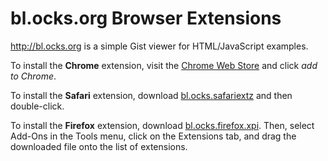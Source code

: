 # bl.ocks.org Browser Extensions

<http://bl.ocks.org> is a simple Gist viewer for HTML/JavaScript examples.

To install the **Chrome** extension, visit the [Chrome Web Store](https://chrome.google.com/webstore/detail/blocksorg/phjkbonaifennbfpmieeipknnkhaoiaf) and click *add to Chrome*.

To install the **Safari** extension, download [bl.ocks.safariextz](https://raw.github.com/mbostock/bl.ocks.org/master/safari/bl.ocks.safariextz) and then double-click.

To install the **Firefox** extension, download [bl.ocks.firefox.xpi](https://raw.github.com/mbostock/bl.ocks.org/master/firefox/bl.ocks.firefox.xpi). Then, select Add-Ons in the Tools menu, click on the Extensions tab, and drag the downloaded file onto the list of extensions.
